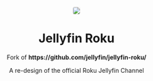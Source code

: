 <p align="center"><img src="https://raw.githubusercontent.com/jellyfin/jellyfin-roku/master/images/channel-poster_fhd.png" style="border: 1px solid #eee; border-radius: 4px" /></p>

<h1 align="center">Jellyfin Roku</h1>
<p align="center">Fork of <strong>https://github.com/jellyfin/jellyfin-roku/</strong></p>

<p align="center">A re-design of the official Roku Jellyfin Channel</p>